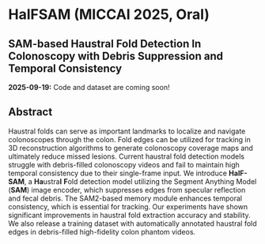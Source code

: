 # HalFSAM (MICCAI 2025, Oral)
## SAM-based Haustral Fold Detection In Colonoscopy with Debris Suppression and Temporal Consistency

**2025-09-19:** Code and dataset are coming soon!
## Abstract
Haustral folds can serve as important landmarks to localize and navigate colonoscopes through the colon. Fold edges can be utilized for tracking in 3D reconstruction algorithms to generate colonoscopy coverage maps and ultimately reduce missed lesions. Current haustral fold detection models struggle with debris-filled colonoscopy videos and fail to maintain high temporal consistency due to their single-frame input. We introduce **HalF-SAM**, a **Ha**ustra**l** **F**old detection model utilizing the Segment Anything Model (**SAM**) image encoder, which suppresses edges from specular reflection and fecal debris. The SAM2-based memory module enhances temporal consistency, which is essential for tracking. Our experiments have shown significant improvements in haustral fold extraction accuracy and stability. We also release a training dataset with automatically annotated haustral fold edges in debris-filled high-fidelity colon phantom videos.
